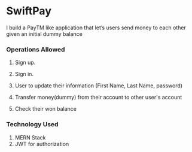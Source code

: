 # SwiftPay

I build a PayTM like application that let’s users send money to each other given an initial dummy balance


### Operations Allowed

1.   Sign up.

2.  Sign in.

3.  User to update their information (First Name, Last Name, password)
4. Transfer money(dummy) from their account to other user's account 
5. Check their won balance

### Technology  Used

1. MERN Stack
2. JWT for authorization 
